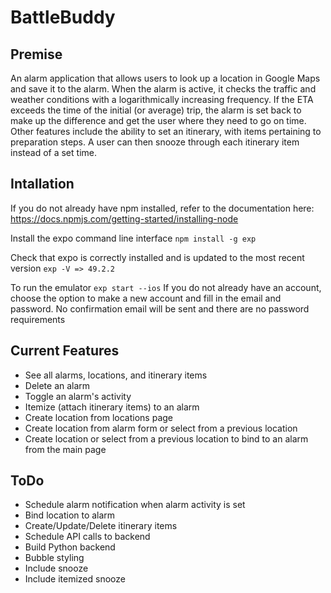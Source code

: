 # BattleBuddy

## Premise
  
  An alarm application that allows users to look up a location in Google Maps and save it to the alarm. When the alarm is active, it checks the traffic and weather conditions with a logarithmically increasing frequency. If the ETA exceeds the time of the initial (or average) trip, the alarm is set back to make up the difference and get the user where they need to go on time. Other features include the ability to set an itinerary, with items pertaining to preparation steps. A user can then snooze through each itinerary item instead of a set time.

## Intallation

If you do not already have npm installed, refer to the documentation here:
https://docs.npmjs.com/getting-started/installing-node

Install the expo command line interface
```npm install -g exp```

Check that expo is correctly installed and is updated to the most recent version
```exp -V => 49.2.2```

To run the emulator
```exp start --ios```
If you do not already have an account, choose the option to make a new account and fill in the email and password. No confirmation email will be sent and there are no password requirements

## Current Features

* See all alarms, locations, and itinerary items
* Delete an alarm
* Toggle an alarm's activity
* Itemize (attach itinerary items) to an alarm
* Create location from locations page
* Create location from alarm form or select from a previous location
* Create location or select from a previous location to bind to an alarm from the main page

## ToDo

* Schedule alarm notification when alarm activity is set
* Bind location to alarm
* Create/Update/Delete itinerary items
* Schedule API calls to backend
* Build Python backend
* Bubble styling
* Include snooze
* Include itemized snooze
